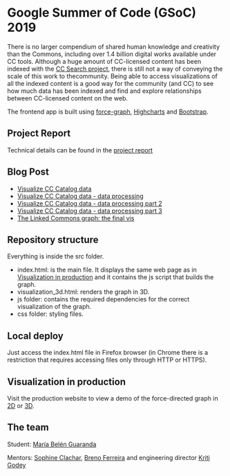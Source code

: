 # Google Summer of Code (GSoC) 2019
There is no larger compendium of shared human knowledge and creativity than the Commons, including over 1.4 billion digital works available under CC tools. Although a huge amount of CC-licensed content has been
indexed with the [CC Search project](https://search.creativecommons.org/), there is still not a way of conveying the scale of this work to thecommunity. Being able to access visualizations of all the indexed content is a good way for the
community (and CC) to see how much data has been indexed and find and explore
relationships between CC-licensed content on the web.

The frontend app is built using [force-graph](https://github.com/vasturiano/force-graph), [Highcharts](https://www.highcharts.com) and [Bootstrap](https://getbootstrap.com/).

## Project Report
Technical details can be found in the [project report](https://github.com/creativecommons/cccatalog-dataviz/blob/master/GSoC2019/GSoC2019-Project-Report.pdf)

## Blog Post
- [Visualize CC Catalog data](https://opensource.creativecommons.org/blog/entries/cc-datacatalog-visualization/)
- [Visualize CC Catalog data - data processing](https://opensource.creativecommons.org/blog/entries/cc-datacatalog-data-processing/)
- [Visualize CC Catalog data - data processing part 2](https://opensource.creativecommons.org/blog/entries/cc-datacatalog-data-processing-2/)
- [Visualize CC Catalog data - data processing part 3](https://opensource.creativecommons.org/blog/entries/cc-datacatalog-data-processing-3/)
- [The Linked Commons graph: the final vis](https://opensource.creativecommons.org/blog/entries/cc-datacatalog-data-thelinkedcommons/)

## Repository structure

Everything is inside the src folder.
 - index.html: is the main file. It displays the same web page as in [Visualization in production](#visualization-in-production) and it contains the js script that builds the graph.
 - visualization_3d.html: renders the graph in 3D. 
 - js folder: contains the required dependencies for the correct visualization of the graph.
 - css folder: styling files. 
 
## Local deploy

Just access the index.html file in Firefox browser (in Chrome there is a restriction that requires accessing files only through HTTP or HTTPS).

## Visualization in production
Visit the production website to view a demo of the force-directed graph in [2D](http://ec2-3-80-82-250.compute-1.amazonaws.com/) or [3D](http://ec2-3-80-82-250.compute-1.amazonaws.com/visualization_3d.html).

## The team
Student: [María Belén Guaranda](https://github.com/soccerdroid)

Mentors: [Sophine Clachar](https://creativecommons.org/author/sclachar/), [Breno Ferreira](https://creativecommons.org/author/brenoferreira/) and engineering director [Kriti Godey](https://creativecommons.org/author/kriticreativecommons-org/)
